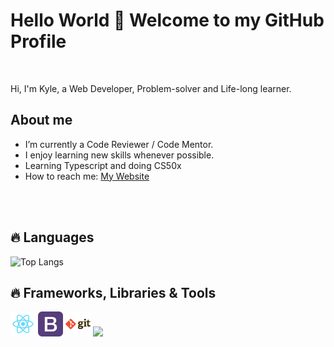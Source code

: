 # Hello World 👋 Welcome to my GitHub Profile

<br/>

Hi, I'm Kyle, a Web Developer, Problem-solver and Life-long learner.





## About me

- I’m currently a Code Reviewer / Code Mentor.
- I enjoy learning new skills whenever possible.
- Learning Typescript and doing CS50x
- How to reach me: [My Website](https://www.kylemarunda.com/) 

<br/>
<br/>

## :fire: Languages

![Top Langs](https://github-readme-stats.vercel.app/api/top-langs/?username=Elyk-Adnuram&hide=TeX&layout=compact)


## :fire: Frameworks, Libraries & Tools 

<code><img height="40" src="https://raw.githubusercontent.com/github/explore/80688e429a7d4ef2fca1e82350fe8e3517d3494d/topics/react/react.png"></code>
<code><img height="40" src="https://raw.githubusercontent.com/github/explore/80688e429a7d4ef2fca1e82350fe8e3517d3494d/topics/bootstrap/bootstrap.png"></code>
<code><img height="40" src="https://raw.githubusercontent.com/github/explore/80688e429a7d4ef2fca1e82350fe8e3517d3494d/topics/git/git.png"></code>
<code><img height="40" src="https://encrypted-tbn0.gstatic.com/images?q=tbn:ANd9GcRGS2AgRLgYbCiPFfpcI0QkIem5iCWSVYADnZ9mrgJOhg&s"></code>



